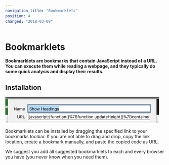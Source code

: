 ```yaml
---
navigation_title: "Bookmarklets"
position: 4
changed: "2018-03-09"
---
```


# Bookmarklets

**Bookmarklets are bookmarks that contain JavaScript instead of a URL. You can execute them while reading a webpage, and they typically do some quick analysis and display their results.**

## Installation

![A bookmark and its JavaScript content](_media/a-bookmark-and-its-javascript-content.png)

Bookmarklets can be installed by dragging the specified link to your bookmarks toolbar. If you are not able to drag and drop, copy the link location, create a bookmark manually, and paste the copied code as URL.

We suggest you add all suggested bookmarklets to each and every browser you have (you never know when you need them).